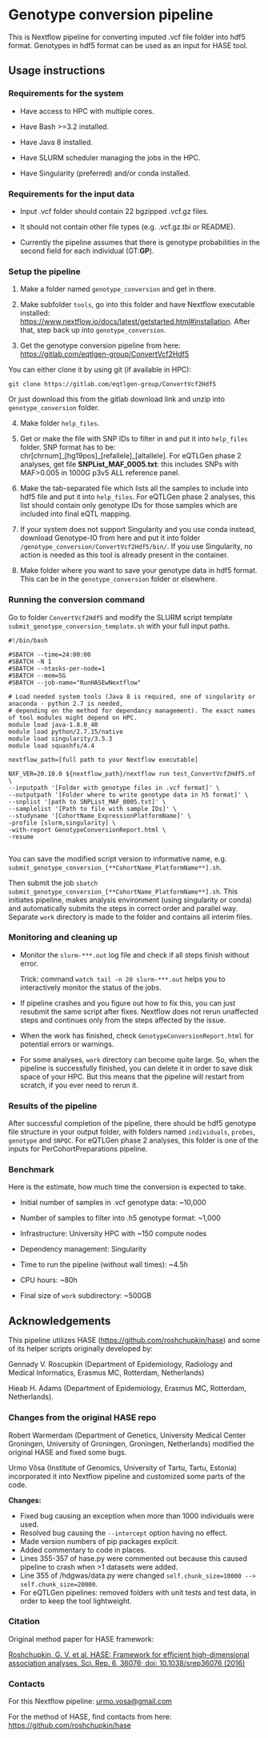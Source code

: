 # Genotype conversion pipeline

This is Nextflow pipeline for converting imputed .vcf file folder into hdf5 format. Genotypes in hdf5 format can be used as an input for HASE tool.

## Usage instructions

### Requirements for the system

- Have access to HPC with multiple cores.

- Have Bash >=3.2 installed.

- Have Java 8 installed.

- Have SLURM scheduler managing the jobs in the HPC.

- Have Singularity (preferred) and/or conda installed.

### Requirements for the input data

- Input .vcf folder should contain 22 bgzipped .vcf.gz files.

- It should not contain other file types (e.g. .vcf.gz.tbi or README).

- Currently the pipeline assumes that there is genotype probabilities in the second field for each individual (GT:**GP**).

### Setup the pipeline

1. Make a folder named `genotype_conversion` and get in there.

2. Make subfolder `tools`, go into this folder and have Nextflow executable installed: https://www.nextflow.io/docs/latest/getstarted.html#installation. After that, step back up into `genotype_conversion`.

3. Get the genotype conversion pipeline from here: https://gitlab.com/eqtlgen-group/ConvertVcf2Hdf5

You can either clone it by using git (if available in HPC):

`git clone https://gitlab.com/eqtlgen-group/ConvertVcf2Hdf5`

Or just download this from the gitlab download link and unzip into `genotype_conversion` folder.

4. Make folder `help_files`.

5. Get or make the file with SNP IDs to filter in and put it into `help_files` folder. SNP format has to be: chr[chrnum]\_[hg19pos]\_[refallele]\_[altallele]. For eQTLGen phase 2 analyses, get file **SNPList_MAF_0005.txt**: this includes SNPs with MAF>0.005 in 1000G p3v5 ALL reference panel. 

6. Make the tab-separated file which lists all the samples to include into hdf5 file and put it into `help_files`. For eQTLGen phase 2 analyses, this list should contain only genotype IDs for those samples which are included into final eQTL mapping.

7. If your system does not support Singularity and you use conda instead, download Genotype-IO from here and put it into folder `/genotype_conversion/ConvertVcf2Hdf5/bin/`. If you use Singularity, no action is needed as this tool is already present in the container.

8. Make folder where you want to save your genotype data in hdf5 format. This can be in the `genotype_conversion` folder or elsewhere.

### Running the conversion command

Go to folder `ConvertVcf2Hdf5` and modify the SLURM script template `submit_genotype_conversion_template.sh` with your full input paths.

```
#!/bin/bash

#SBATCH --time=24:00:00
#SBATCH -N 1
#SBATCH --ntasks-per-node=1
#SBATCH --mem=5G
#SBATCH --job-name="RunHASEwNextflow"

# Load needed system tools (Java 8 is required, one of singularity or anaconda - python 2.7 is needed,
# depending on the method for dependancy management). The exact names of tool modules might depend on HPC.
module load java-1.8.0_40
module load python/2.7.15/native
module load singularity/3.5.3
module load squashfs/4.4

nextflow_path=[full path to your Nextflow executable]

NXF_VER=20.10.0 ${nextflow_path}/nextflow run test_ConvertVcf2Hdf5.nf \
--inputpath '[Folder with genotype files in .vcf format]' \
--outputpath '[Folder where to write genotype data in h5 format]' \
--snplist '[path to SNPList_MAF_0005.txt]' \
--samplelist '[Path to file with sample IDs]' \
--studyname '[CohortName_ExpressionPlatformName]' \
-profile [slurm,singularity] \
-with-report GenotypeConversionReport.html \
-resume


```

You can save the modified script version to informative name, e.g. `submit_genotype_conversion_[**CohortName_PlatformName**].sh`.

Then submit the job `sbatch submit_genotype_conversion_[**CohortName_PlatformName**].sh`. This initiates pipeline, makes analysis environment (using singularity or conda) and automatically submits the steps in correct order and parallel way. Separate `work` directory is made to the folder and contains all interim files.

### Monitoring and cleaning up

- Monitor the `slurm-***.out` log file and check if all steps finish without error.

	Trick: command `watch tail -n 20 slurm-***.out` helps you to interactively monitor the status of the jobs.

- If pipeline crashes and you figure out how to fix this, you can just resubmit the same script after fixes. Nextflow does not rerun unaffected steps and continues only from the steps affected by the issue. 

- When the work has finished, check `GenotypeConversionReport.html` for potential errors or warnings.

- For some analyses, `work` directory can become quite large. So, when the pipeline is successfully finished, you can delete it in order to save disk space of your HPC. But this means that the pipeline will restart from scratch, if you ever need to rerun it.

### Results of the pipeline

After successful completion of the pipeline, there should be hdf5 genotype file structure in your output folder, with folders named `individuals`, `probes`, `genotype` and `SNPQC`. For eQTLGen phase 2 analyses, this folder is one of the inputs for PerCohortPreparations pipeline.

### Benchmark

Here is the estimate, how much time the conversion is expected to take.

- Initial number of samples in .vcf genotype data: \~10,000

- Number of samples to filter into .h5 genotype format: \~1,000

- Infrastructure: University HPC with \~150 compute nodes

- Dependency management: Singularity 

- Time to run the pipeline (without wall times): \~4.5h

- CPU hours: \~80h

- Final size of `work` subdirectory: \~500GB

## Acknowledgements

This pipeline utilizes HASE (https://github.com/roshchupkin/hase) and some of its helper scripts originally developed by:

Gennady V. Roscupkin (Department of Epidemiology, Radiology and Medical Informatics, Erasmus MC, Rotterdam, Netherlands) 

Hieab H. Adams (Department of Epidemiology, Erasmus MC, Rotterdam, Netherlands). 

### Changes from the original HASE repo

Robert Warmerdam (Department of Genetics, University Medical Center Groningen, University of Groningen, Groningen, Netherlands) modified the original HASE and fixed some bugs.

Urmo Võsa (Institute of Genomics, University of Tartu, Tartu, Estonia) incorporated it into Nextflow pipeline and customized some parts of the code.

**Changes:**

- Fixed bug causing an exception when more than 1000 individuals were used.
- Resolved bug causing the `--intercept` option having no effect.
- Made version numbers of pip packages explicit.
- Added commentary to code in places.
- Lines 355-357 of hase.py were commented out because this caused pipeline to crash when >1 datasets were added.
- Line 355 of /hdgwas/data.py were changed `self.chunk_size=10000 --> self.chunk_size=20000`.
- For eQTLGen pipelines: removed folders with unit tests and test data, in order to keep the tool lightweight.

### Citation

Original method paper for HASE framework:

[Roshchupkin, G. V. et al. HASE: Framework for efficient high-dimensional association analyses. Sci. Rep. 6, 36076; doi: 10.1038/srep36076 (2016)](https://www.nature.com/articles/srep36076)

### Contacts

For this Nextflow pipeline: urmo.vosa@gmail.com

For the method of HASE, find contacts from here: https://github.com/roshchupkin/hase
